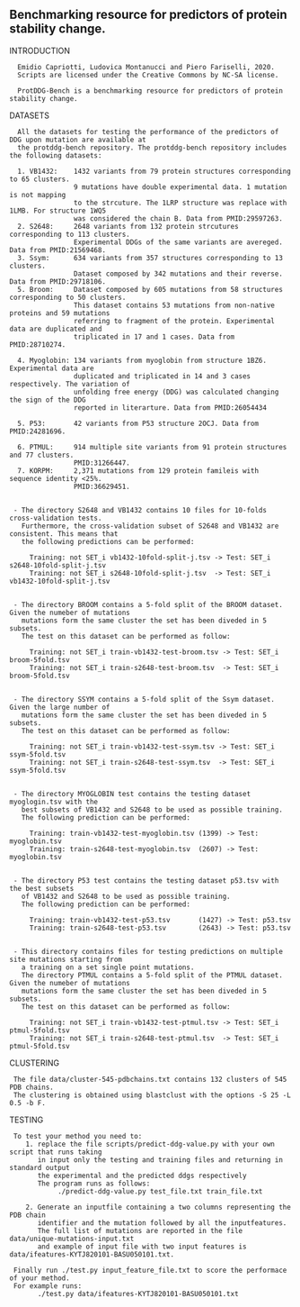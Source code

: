 ## Benchmarking resource for predictors of protein stability change.

INTRODUCTION

      Emidio Capriotti, Ludovica Montanucci and Piero Fariselli, 2020.
      Scripts are licensed under the Creative Commons by NC-SA license.

      ProtDDG-Bench is a benchmarking resource for predictors of protein stability change. 


DATASETS

      All the datasets for testing the performance of the predictors of DDG upon mutation are available at
      the protddg-bench repository. The protddg-bench repository includes the following datasets:

      1. VB1432:    1432 variants from 79 protein structures corresponding to 65 clusters.
                    9 mutations have double experimental data. 1 mutation is not mapping 
                    to the strcuture. The 1LRP structure was replace with 1LMB. For structure 1WQ5
                    was considered the chain B. Data from PMID:29597263.
      2. S2648:     2648 variants from 132 protein strcutures corresponding to 113 clusters.
                    Experimental DDGs of the same variants are avereged. Data from PMID:21569468.
      3. Ssym:      634 variants from 357 structures corresponding to 13 clusters.
                    Dataset composed by 342 mutations and their reverse. Data from PMID:29718106.
      5. Broom:     Dataset composed by 605 mutations from 58 structures corresponding to 50 clusters.
                    This dataset contains 53 mutations from non-native proteins and 59 mutations
                    referring to fragment of the protein. Experimental data are duplicated and 
                    triplicated in 17 and 1 cases. Data from PMID:28710274.

      4. Myoglobin: 134 variants from myoglobin from structure 1BZ6. Experimental data are 
                    duplicated and triplicated in 14 and 3 cases respectively. The variation of                    
                    unfolding free energy (DDG) was calculated changing the sign of the DDG
                    reported in literarture. Data from PMID:26054434
                    
      5. P53:       42 variants from P53 structure 2OCJ. Data from PMID:24281696.

      6. PTMUL:     914 multiple site variants from 91 protein structures and 77 clusters.
                    PMID:31266447.
      7. KORPM:     2,371 mutations from 129 protein famileis with sequence identity <25%.  
                    PMID:36629451.


     - The directory S2648 and VB1432 contains 10 files for 10-folds cross-validation tests.
       Furthermore, the cross-validation subset of S2648 and VB1432 are consistent. This means that 
       the following predictions can be performed:

         Training: not SET_i vb1432-10fold-split-j.tsv -> Test: SET_i s2648-10fold-split-j.tsv
         Training: not SET_i s2648-10fold-split-j.tsv  -> Test: SET_i vb1432-10fold-split-j.tsv


     - The directory BROOM contains a 5-fold split of the BROOM dataset. Given the numeber of mutations
       mutations form the same cluster the set has been diveded in 5 subsets. 
       The test on this dataset can be performed as follow:

         Training: not SET_i train-vb1432-test-broom.tsv -> Test: SET_i broom-5fold.tsv
         Training: not SET_i train-s2648-test-broom.tsv  -> Test: SET_i broom-5fold.tsv


     - The directory SSYM contains a 5-fold split of the Ssym dataset. Given the large number of
       mutations form the same cluster the set has been diveded in 5 subsets. 
       The test on this dataset can be performed as follow:

         Training: not SET_i train-vb1432-test-ssym.tsv -> Test: SET_i ssym-5fold.tsv
         Training: not SET_i train-s2648-test-ssym.tsv  -> Test: SET_i ssym-5fold.tsv


     - The directory MYOGLOBIN test contains the testing dataset myoglogin.tsv with the 
       best subsets of VB1432 and S2648 to be used as possible training.
       The following prediction can be performed:

         Training: train-vb1432-test-myoglobin.tsv (1399) -> Test: myoglobin.tsv
         Training: train-s2648-test-myoglobin.tsv  (2607) -> Test: myoglobin.tsv


     - The directory P53 test contains the testing dataset p53.tsv with the best subsets 
       of VB1432 and S2648 to be used as possible training. 
       The following prediction can be performed:

         Training: train-vb1432-test-p53.tsv       (1427) -> Test: p53.tsv
         Training: train-s2648-test-p53.tsv        (2643) -> Test: p53.tsv


     - This directory contains files for testing predictions on multiple site mutations starting from  
       a training on a set single point mutations.
       The directory PTMUL contains a 5-fold split of the PTMUL dataset. Given the numeber of mutations
       mutations form the same cluster the set has been diveded in 5 subsets.
       The test on this dataset can be performed as follow:

         Training: not SET_i train-vb1432-test-ptmul.tsv -> Test: SET_i ptmul-5fold.tsv
         Training: not SET_i train-s2648-test-ptmul.tsv  -> Test: SET_i ptmul-5fold.tsv


CLUSTERING

     The file data/cluster-545-pdbchains.txt contains 132 clusters of 545 PDB chains. 
     The clustering is obtained using blastclust with the options -S 25 -L 0.5 -b F.


TESTING

     To test your method you need to:
        1. replace the file scripts/predict-ddg-value.py with your own script that runs taking 
           in input only the testing and training files and returning in standard output 
           the experimental and the predicted ddgs respectively
           The program runs as follows:
                ./predict-ddg-value.py test_file.txt train_file.txt

        2. Generate an inputfile containing a two columns representing the PDB chain 
           identifier and the mutation followed by all the inputfeatures.
           The full list of mutations are reported in the file data/unique-mutations-input.txt
           and example of input file with two input features is data/ifeatures-KYTJ820101-BASU050101.txt.
     
     Finally run ./test.py input_feature_file.txt to score the performace of your method.
     For example runs:
           ./test.py data/ifeatures-KYTJ820101-BASU050101.txt


